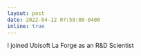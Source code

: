 ```yaml
---
layout: post
date: 2022-04-12 07:59:00-0400
inline: true
---
```


I joined Ubisoft La Forge as an R&D Scientist
